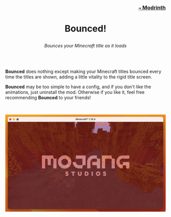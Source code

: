 ### <p align=right>[`→` Modrinth](https://modrinth.com/mod/bounced)</p>

# <p align="center">Bounced!</p>

###### <p align="center">Bounces your Minecraft title as it loads</p>

<br />

**Bounced** does nothing except making your Minecraft titles bounced every time the titles are shown, adding a little vitality to the rigid title screen.

**Bounced** may be too simple to have a config, and if you don't like the animations, just uninstall the mod. Otherwise if you like it, feel free recommending **Bounced** to your friends!

<br />

<p align="center">
    <img src="/artwork/content/bounced-2.1.0.gif?raw=true" />
</p>
